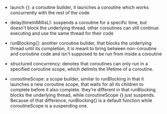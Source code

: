 - launch {}:  a coroutine builder, it launches a coroutine which works concurrently with the rest of the code

- delay(timeInMillisL): suspends a coroutine for a specific time, but doesn't block the underlying thread. other coroutines can still
         continue executing and use the same thread for their code

- runBlocking{}: another coroutine builder, that blocks the underlying thread until its completion, it is meant to bring between non-coroutine and 
    coroutine code and isn't supposed to be run from inside a coroutine

- structured concurrency: denotes that coroutines can only run in a specified coroutine scope, which delimits the lifetime of
    a coroutine. 

- coroutineScope: a scope builder, similar to runBlocking in that it launches a new coroutine scope, that 
  waits for all its children to complete before it also complete. they're different in that runBlocking 
  blocks the underlying thread, while coroutineScope {} just suspends. Because of that difference, runBlocking{}
  is a default function while coroutineScope is a suspending one.

 
